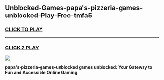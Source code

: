 
## Unblocked-Games-papa's-pizzeria-games-unblocked-Play-Free-tmfa5
<h3>
<a href="https://premium76.site?title=papa's-pizzeria-games-unblocked&ref=10A">CLICK TO PLAY</a></h3>
<hr>

<h3>
<a href="https://premium76.site?title=papa's-pizzeria-games-unblocked&ref=10A">CLICK 2 PLAY</a>
  
</h3>

<a href="https://premium76.site?title=papa's-pizzeria-games-unblocked&ref=10A"><img src="https://clearcache.store/games.png"></a>


**papa's-pizzeria-games-unblocked games unblocked: Your Gateway to Fun and Accessible Online Gaming**
